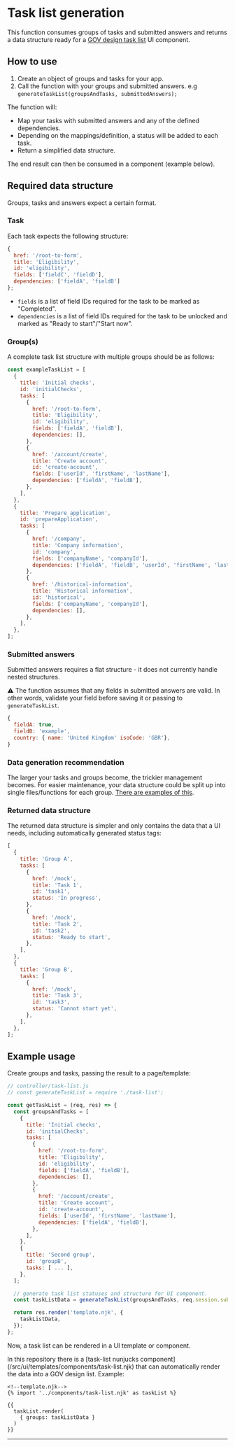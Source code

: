 # Task list generation

This function consumes groups of tasks and submitted answers and
returns a data structure ready for a [GOV design task list](https://design-system.service.gov.uk/patterns/task-list-pages/)
UI component.

## How to use

1. Create an object of groups and tasks for your app.
2. Call the function with your groups and submitted answers. e.g
   `generateTaskList(groupsAndTasks, submittedAnswers);`

The function will:

- Map your tasks with submitted answers and any of the defined dependencies.
- Depending on the mappings/definition, a status will be added to each task.
- Return a simplified data structure.

The end result can then be consumed in a component (example below).

## Required data structure

Groups, tasks and answers expect a certain format.

### Task

Each task expects the following structure:

```js
{
  href: '/root-to-form',
  title: 'Eligibility',
  id: 'eligibility',
  fields: ['fieldC', 'fieldD'],
  dependencies: ['fieldA', 'fieldB']
};
```

- `fields` is a list of field IDs required for the task to be marked as "Completed".
- `dependencies` is a list of field IDs required for the task to be unlocked and marked as
  "Ready to start"/"Start now".

### Group(s)

A complete task list structure with multiple groups should be as follows:

```js
const exampleTaskList = [
  {
    title: 'Initial checks',
    id: 'initialChecks',
    tasks: [
      {
        href: '/root-to-form',
        title: 'Eligibility',
        id: 'eligibility',
        fields: ['fieldA', 'fieldB'],
        dependencies: [],
      },
      {
        href: '/account/create',
        title: 'Create account',
        id: 'create-account',
        fields: ['userId', 'firstName', 'lastName'],
        dependencies: ['fieldA', 'fieldB'],
      },
    ],
  },
  {
    title: 'Prepare application',
    id: 'prepareApplication',
    tasks: [
      {
        href: '/company',
        title: 'Company information',
        id: 'company',
        fields: ['companyName', 'companyId'],
        dependencies: ['fieldA', 'fieldB', 'userId', 'firstName', 'lastName'],
      },
      {
        href: '/historical-information',
        title: 'Historical information',
        id: 'historical',
        fields: ['companyName', 'companyId'],
        dependencies: [],
      },
    ],
  },
];
```

### Submitted answers

Submitted answers requires a flat structure - it does not currently handle nested structures.

:warning: The function assumes that any fields in submitted answers are valid. In other words,
validate your field before saving it or passing to `generateTaskList`.

```js
{
  fieldA: true,
  fieldB: 'example',
  country: { name: 'United Kingdom' isoCode: 'GBR'},
}
```

### Data generation recommendation

The larger your tasks and groups become, the trickier management becomes. For easier maintenance,
your data structure could be split up into single files/functions for each group. [There are
examples of this](/src/ui/server/helpers/task-list/generate-groups-and-tasks/index.ts).

### Returned data structure

The returned data structure is simpler and only contains the data that a UI needs, including
automatically generated status tags:

```js
[
  {
    title: 'Group A',
    tasks: [
      {
        href: '/mock',
        title: 'Task 1',
        id: 'task1',
        status: 'In progress',
      },
      {
        href: '/mock',
        title: 'Task 2',
        id: 'task2',
        status: 'Ready to start',
      },
    ],
  },
  {
    title: 'Group B',
    tasks: [
      {
        href: '/mock',
        title: 'Task 3',
        id: 'task3',
        status: 'Cannot start yet',
      },
    ],
  },
];
```

## Example usage

Create groups and tasks, passing the result to a page/template:

```js
// controller/task-list.js
// const generateTaskList = require './task-list';

const getTaskList = (req, res) => {
  const groupsAndTasks = [
    {
      title: 'Initial checks',
      id: 'initialChecks',
      tasks: [
        {
          href: '/root-to-form',
          title: 'Eligibility',
          id: 'eligibility',
          fields: ['fieldA', 'fieldB'],
          dependencies: [],
        },
        {
          href: '/account/create',
          title: 'Create account',
          id: 'create-account',
          fields: ['userId', 'firstName', 'lastName'],
          dependencies: ['fieldA', 'fieldB'],
        },
      ],
    },
    {
      title: 'Second group',
      id: 'groupB',
      tasks: [ ... ],
    },
  ];

  // generate task list statuses and structure for UI component.
  const taskListData = generateTaskList(groupsAndTasks, req.session.submittedAnswers);

  return res.render('template.njk', {
    taskListData,
  });
};
```

Now, a task list can be rendered in a UI template or component.

In this repository there is a [task-list nunjucks component]
(/src/ui/templates/components/task-list.njk) that can automatically render the data into a GOV
design list. Example:

```njk
<!--template.njk-->
{% import '../components/task-list.njk' as taskList %}

{{
  taskList.render(
    { groups: taskListData }
  )
}}
```

---
